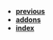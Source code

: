 * [**previous**](/docs/Backup/nodejs)
* [**addons**](/docs/Backup/nodejs/addons/addons.md)
* [**index**](/docs/Backup/nodejs/addons/index.md)
